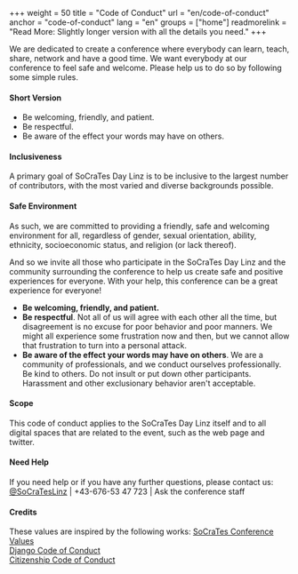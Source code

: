 +++
weight = 50
title = "Code of Conduct"
url = "en/code-of-conduct"
anchor = "code-of-conduct"
lang = "en"
groups = ["home"]
readmorelink = "Read More: Slightly longer version with all the details you need."
+++

We are dedicated to create a conference where everybody can learn, teach, share, network and have a 
good time. We want everybody at our conference to feel safe and welcome. Please help us to do so by 
following some simple rules.

#### Short Version

* Be welcoming, friendly, and patient.
* Be respectful.
* Be aware of the effect your words may have on others.

<!--more-->
#### Inclusiveness
A primary goal of SoCraTes Day Linz is to be inclusive to the largest number of contributors, with the most 
varied and diverse backgrounds possible.

#### Safe Environment
As such, we are committed to providing a friendly, safe and welcoming environment for all, regardless of gender, 
sexual orientation, ability, ethnicity, socioeconomic status, and religion (or lack thereof).

And so we invite all those who participate in the SoCraTes Day Linz and the community surrounding the conference 
to help us create safe and positive experiences for everyone. With your help, this conference can be a great
experience for everyone!

* **Be welcoming, friendly, and patient.**
* **Be respectful**. Not all of us will agree with each other all the time, but disagreement is no excuse for poor behavior and poor manners. We might all experience some frustration now and then, but we cannot allow that frustration to turn into a personal attack.
* **Be aware of the effect your words may have on others**. We are a community of professionals, and we conduct ourselves professionally. Be kind to others. Do not insult or put down other participants. Harassment and other exclusionary behavior aren't acceptable.

#### Scope
This code of conduct applies to the SoCraTes Day Linz itself and to all digital spaces that are related to the event, such as the web page and twitter.

#### Need Help

If you need help or if you have any further questions, please contact us:  
<a href="https://twitter.com/SoCraTesLinz">@SoCraTesLinz</a> | +43-676-53 47 723 | Ask the conference staff

#### Credits
These values are inspired by the following works: 
<a href="https://www.socrates-conference.de/values.html">SoCraTes Conference Values</a>  
<a href="https://www.djangoproject.com/conduct/">Django Code of Conduct</a>  
<a href="http://citizencodeofconduct.org/">Citizenship Code of Conduct</a>
